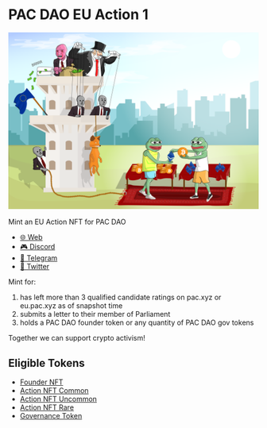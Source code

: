 # PAC DAO EU Action 1

![PAC DAO](Scooby.png)

Mint an EU Action NFT for PAC DAO

* [🌐  Web](https://pac.xyz/)
* [🎮  Discord ](https://discord.gg/tbBKXQqm)
* [🛫  Telegram ](https://t.me/joinchat/VYYqN19O3Wc4OTZh)
* [🦅  Twitter](https://twitter.com/pacdao)

Mint for:

1. has left more than 3 qualified candidate ratings on pac.xyz or eu.pac.xyz as of snapshot time
2. submits a letter to their member of Parliament
3. holds a PAC DAO founder token or any quantity of PAC DAO gov tokens

Together we can support crypto activism!

## Eligible Tokens

 * [Founder NFT](https://etherscan.io/address/0x63994B223F01b943eFf986b1B379312508dc15F8)
 * [Action NFT Common](https://etherscan.io/address/0xE60A7825A80509DE847Ffe30ce2936dfc770DB6b)
 * [Action NFT Uncommon](https://etherscan.io/address/0xb198936708ef94f494a4e753c44dcf8691cf7b87)
 * [Action NFT Rare](https://etherscan.io/address/0xd56c12efd06252f1f0098a8fe517da286245c0a8)
 * [Governance Token](https://etherscan.io/address/0x3459cfce9c0306eb1d5d0e2b78144c9fbd94c87b)
